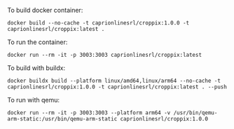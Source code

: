 To build docker container:
```
docker build --no-cache -t caprionlinesrl/croppix:1.0.0 -t caprionlinesrl/croppix:latest .
```

To run the container:
```
docker run --rm -it -p 3003:3003 caprionlinesrl/croppix:latest
```

To build with buildx:

```
docker buildx build --platform linux/amd64,linux/arm64 --no-cache -t caprionlinesrl/croppix:1.0.0 -t caprionlinesrl/croppix:latest . --push
```

To run with qemu:

```
docker run --rm -it -p 3003:3003 --platform arm64 -v /usr/bin/qemu-arm-static:/usr/bin/qemu-arm-static caprionlinesrl/croppix:1.0.0
```